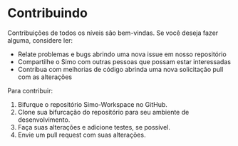 # Contribuindo

Contribuições de todos os níveis são bem-vindas. Se você deseja fazer alguma, considere ler:

- Relate problemas e bugs abrindo uma nova issue em nosso repositório
- Compartilhe o Simo com outras pessoas que possam estar interessadas
- Contribua com melhorias de código abrinda uma nova solicitação pull com as alterações

Para contribuir:

1. Bifurque o repositório Simo-Workspace no GitHub.
2. Clone sua bifurcação do repositório para seu ambiente de desenvolvimento.
3. Faça suas alterações e adicione testes, se possível.
4. Envie um pull request com suas alterações.